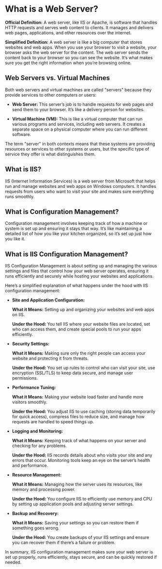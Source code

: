 # What is a Web Server?

**Official Definition:** A web server, like IIS or Apache, is software that handles HTTP requests and serves web content to clients. It manages and delivers web pages, applications, and other resources over the internet.

**Simplified Definition:** A web server is like a big computer that stores websites and web apps. When you use your browser to visit a website, your browser asks the web server for the content. The web server sends the content back to your browser so you can see the website. It’s what makes sure you get the right information when you’re browsing online.

## Web Servers vs. Virtual Machines

Both web servers and virtual machines are called "servers" because they provide services to other computers or users:

- **Web Server:** This server’s job is to handle requests for web pages and send them to your browser. It’s like a delivery person for websites.

- **Virtual Machine (VM):** This is like a virtual computer that can run various programs and services, including web servers. It creates a separate space on a physical computer where you can run different software.

The term "server" in both contexts means that these systems are providing resources or services to other systems or users, but the specific type of service they offer is what distinguishes them.

## What is IIS?

IIS (Internet Information Services) is a web server from Microsoft that helps run and manage websites and web apps on Windows computers. It handles requests from users who want to visit your site and makes sure everything runs smoothly.

## What is Configuration Management?
Configuration management involves keeping track of how a machine or system is set up and ensuring it stays that way. It’s like maintaining a detailed list of how you like your kitchen organized, so it’s set up just how you like it.

## What is IIS Configuration Management?
 IIS Configuration Management is about setting up and managing the various settings and files that control how your web server operates, ensuring it runs efficiently and securely while hosting your websites and applications. 

Here’s a simplified explanation of what happens under the hood with IIS configuration management:

- **Site and Application Configuration:**

  **What it Means:** Setting up and organizing your websites and web apps on IIS.

  **Under the Hood:** You tell IIS where your website files are located, set who can access them, and create special pools to run your apps efficiently.

- **Security Settings:**

  **What it Means:** Making sure only the right people can access your website and protecting it from threats.

  **Under the Hood:** You set up rules to control who can visit your site, use encryption (SSL/TLS) to keep data secure, and manage user permissions.

- **Performance Tuning:**

  **What it Means:** Making your website load faster and handle more visitors smoothly.

  **Under the Hood:** You adjust IIS to use caching (storing data temporarily for quick access), compress files to reduce size, and manage how requests are handled to speed things up.

- **Logging and Monitoring:**

  **What it Means:** Keeping track of what happens on your server and checking for any problems.

  **Under the Hood:** IIS records details about who visits your site and any errors that occur. Monitoring tools keep an eye on the server’s health and performance.

- **Resource Management:**

  **What it Means:** Managing how the server uses its resources, like memory and processing power.

  **Under the Hood:** You configure IIS to efficiently use memory and CPU by setting up application pools and adjusting server settings.

- **Backup and Recovery:**

  **What it Means:** Saving your settings so you can restore them if something goes wrong.

  **Under the Hood:** You create backups of your IIS settings and ensure you can recover them if there’s a failure or problem.

In summary, IIS configuration management makes sure your web server is set up properly, runs efficiently, stays secure, and can be quickly restored if needed.
